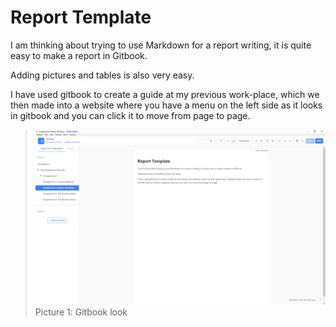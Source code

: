 # Report Template

I am thinking about trying to use Markdown for a report writing, it is quite easy to make a report in Gitbook.

Adding pictures and tables is also very easy.

I have used gitbook to create a guide at my previous work-place, which we then made into a website where you have a menu on the left side as it looks in gitbook and you can click it to move from page to page.

> ![](/assets/gitbook.PNG)Picture 1: Gitbook look





